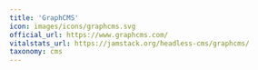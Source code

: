 ```yaml
---
title: 'GraphCMS'
icon: images/icons/graphcms.svg
official_url: https://www.graphcms.com/
vitalstats_url: https://jamstack.org/headless-cms/graphcms/
taxonomy: cms
---
```

